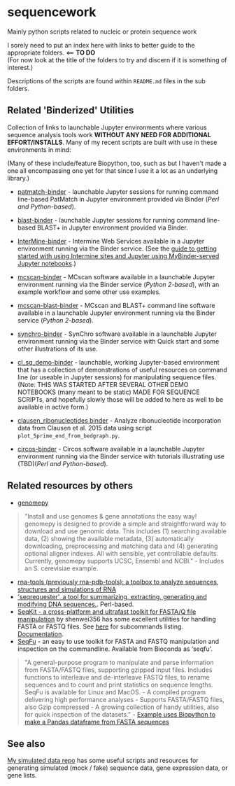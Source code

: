 sequencework
============

Mainly python scripts related to nucleic or protein sequence work

I sorely need to put an index here with links to better guide to the appropriate folders. <== **TO DO**  
(For now look at the title of the folders to try and discern if it is something of interest.)

Descriptions of the scripts are found within `README.md` files in the sub folders.


Related 'Binderized' Utilities
----------------------------

Collection of links to launchable Jupyter environments where various sequence analysis tools work **WITHOUT ANY NEED FOR ADDITIONAL EFFORT/INSTALLS**. Many of my recent scripts are built with use in these environments in mind:

(Many of these include/feature Biopython, too, such as  but I haven't made a one all encompassing one yet for that since I use it a lot as an underlying library.)

- [patmatch-binder](https://github.com/fomightez/patmatch-binder) - launchable Jupyter sessions for running command line-based PatMatch in Jupyter environment provided via Binder (*Perl and Python-based*).

- [blast-binder](https://github.com/fomightez/blast-binder) - launchable Jupyter sessions for running command line-based BLAST+ in Jupyter environment provided via Binder.

- [InterMine-binder](https://github.com/fomightez/intermine-binder) - 
Intermine Web Services available in a Jupyter environment running via the Binder service. (See the [ guide to getting started with using Intermine sites and Jupyter using MyBinder-served Jupyter notebooks](https://github.com/fomightez/guide_to_intermine-binder).)

- [mcscan-binder](https://github.com/fomightez/mcscan-binder) - 
MCscan software available in a launchable Jupyter environment running via the Binder service (*Python 2-based*), with an example workflow and some other use examples.

- [mcscan-blast-binder](https://github.com/fomightez/mcscan-blast-binder) - MCscan and BLAST+ command line software available in a launchable Jupyter environment running via the Binder service (*Python 2-based*).

- [synchro-binder](https://github.com/fomightez/synchro-binder) - SynChro software available in a launchable Jupyter environment running via the Binder service with Quick start and some other illustrations of its use.

- [cl_sq_demo-binder](https://github.com/fomightez/cl_sq_demo-binder) - launchable, working Jupyter-based environment that has a collection of demonstrations of useful resources on command line (or useable in Jupyter sessions) for manipulating sequence files. (Note: THIS WAS STARTED AFTER SEVERAL OTHER DEMO NOTEBOOKS (many meant to be static) MADE FOR SEQUENCE SCRIPTs, and hopefully slowly those will be added to here as well to be available in active form.)

- [clausen_ribonucleotides binder](https://github.com/fomightez/clausen_ribonucleotides) - Analyze ribonucleotide incorporation data from Clausen et al. 2015 data using script `plot_5prime_end_from_bedgraph.py`.


- [circos-binder](https://github.com/fomightez/circos-binder) - Circos software available in a launchable Jupyter environment running via the Binder service with tutorials illustrating use (TBD)(*Perl and Python-based*).

Related resources by others
---------------------------

- [genomepy](https://github.com/vanheeringen-lab/genomepy)
>"Install and use genomes & gene annotations the easy way!  
genomepy is designed to provide a simple and straightforward way to download and use genomic data. This includes (1) searching available data, (2) showing the available metadata, (3) automatically downloading, preprocessing and matching data and (4) generating optional aligner indexes. All with sensible, yet controllable defaults. Currently, genomepy supports UCSC, Ensembl and NCBI." - Includes an S. cerevisiae example.
- [rna-tools (previously rna-pdb-tools): a toolbox to analyze sequences, structures and simulations of RNA](https://github.com/mmagnus/rna-tools/blob/master/index-of-tools.md)
- ['seqrequester', a tool for summarizing, extracting, generating and modifying DNA sequences.](https://github.com/marbl/seqrequester). Perl-based.
- [SeqKit - a cross-platform and ultrafast toolkit for FASTA/Q file manipulation](https://github.com/shenwei356/seqkit) by shenwei356 has some excellent utilities for handling FASTA or FASTQ files. See [here](https://github.com/shenwei356/seqkit#subcommands) for subcommands listing. [Documentation](https://bioinf.shenwei.me/seqkit/).
- [SeqFu](https://telatin.github.io/seqfu2/) - an easy to use toolkit for FASTA and FASTQ manipulation and inspection on the commandline. Available from Bioconda as ‘seqfu’.
>"A general-purpose program to manipulate and parse information from FASTA/FASTQ files, supporting gzipped input files. Includes functions to interleave and de-interleave FASTQ files, to rename sequences and to count and print statistics on sequence lengths. SeqFu is available for Linux and MacOS. - A compiled program delivering high performance analyses - Supports FASTA/FASTQ files, also Gzip compressed    - A growing collection of handy utilities, also for quick inspection of the datasets."
    - [Example uses Biopython to make a Pandas dataframe from FASTA sequences](https://www.biostars.org/p/9505933/#9505933)

See also
-------

[My simulated data repo](https://github.com/fomightez/simulated_data) has some useful scripts and resources for generating simulated (mock / fake) sequence data, gene expression data, or gene lists.





